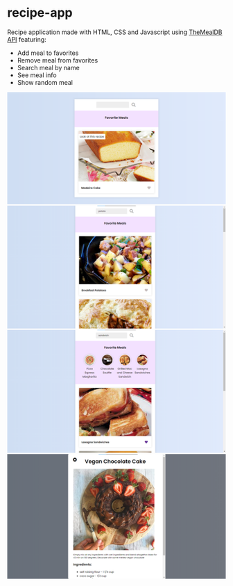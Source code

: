# recipe-app
Recipe application made with HTML, CSS and Javascript using [TheMealDB API](https://www.themealdb.com/api.php) featuring:

- Add meal to favorites
- Remove meal from favorites
- Search meal by name
- See meal info
- Show random meal

![Landing Page](https://github.com/ClaudioNoggueira/recipe-app/blob/main/screenshots/landing-page.png)
![Searching meals](https://github.com/ClaudioNoggueira/recipe-app/blob/main/screenshots/searching-meals.png)
![Adding favorite meals](https://github.com/ClaudioNoggueira/recipe-app/blob/main/screenshots/adding-favorite-meals.png)
![Meal info](https://github.com/ClaudioNoggueira/recipe-app/blob/main/screenshots/meal-info.png)
